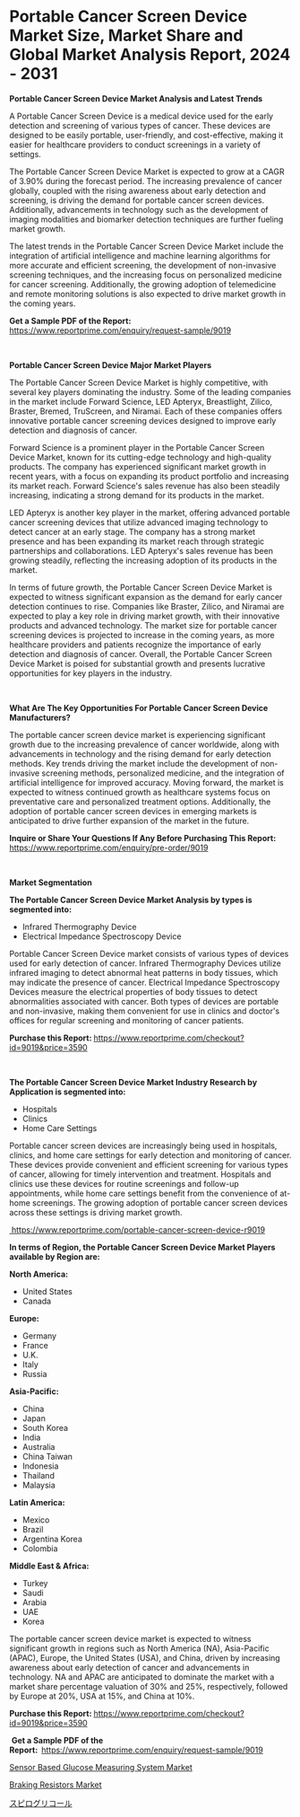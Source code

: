 <p><h1>Portable Cancer Screen Device Market Size, Market Share and Global Market Analysis Report, 2024 - 2031</h1></p><p><strong>Portable Cancer Screen Device Market Analysis and Latest Trends</strong></p>
<p><p>A Portable Cancer Screen Device is a medical device used for the early detection and screening of various types of cancer. These devices are designed to be easily portable, user-friendly, and cost-effective, making it easier for healthcare providers to conduct screenings in a variety of settings.</p><p>The Portable Cancer Screen Device Market is expected to grow at a CAGR of 3.90% during the forecast period. The increasing prevalence of cancer globally, coupled with the rising awareness about early detection and screening, is driving the demand for portable cancer screen devices. Additionally, advancements in technology such as the development of imaging modalities and biomarker detection techniques are further fueling market growth.</p><p>The latest trends in the Portable Cancer Screen Device Market include the integration of artificial intelligence and machine learning algorithms for more accurate and efficient screening, the development of non-invasive screening techniques, and the increasing focus on personalized medicine for cancer screening. Additionally, the growing adoption of telemedicine and remote monitoring solutions is also expected to drive market growth in the coming years.</p></p>
<p><strong>Get a Sample PDF of the Report:&nbsp;</strong> <a href="https://www.reportprime.com/enquiry/request-sample/9019">https://www.reportprime.com/enquiry/request-sample/9019</a></p>
<p>&nbsp;</p>
<p><strong>Portable Cancer Screen Device Major Market Players</strong></p>
<p><p>The Portable Cancer Screen Device Market is highly competitive, with several key players dominating the industry. Some of the leading companies in the market include Forward Science, LED Apteryx, Breastlight, Zilico, Braster, Bremed, TruScreen, and Niramai. Each of these companies offers innovative portable cancer screening devices designed to improve early detection and diagnosis of cancer.</p><p>Forward Science is a prominent player in the Portable Cancer Screen Device Market, known for its cutting-edge technology and high-quality products. The company has experienced significant market growth in recent years, with a focus on expanding its product portfolio and increasing its market reach. Forward Science's sales revenue has also been steadily increasing, indicating a strong demand for its products in the market.</p><p>LED Apteryx is another key player in the market, offering advanced portable cancer screening devices that utilize advanced imaging technology to detect cancer at an early stage. The company has a strong market presence and has been expanding its market reach through strategic partnerships and collaborations. LED Apteryx's sales revenue has been growing steadily, reflecting the increasing adoption of its products in the market.</p><p>In terms of future growth, the Portable Cancer Screen Device Market is expected to witness significant expansion as the demand for early cancer detection continues to rise. Companies like Braster, Zilico, and Niramai are expected to play a key role in driving market growth, with their innovative products and advanced technology. The market size for portable cancer screening devices is projected to increase in the coming years, as more healthcare providers and patients recognize the importance of early detection and diagnosis of cancer. Overall, the Portable Cancer Screen Device Market is poised for substantial growth and presents lucrative opportunities for key players in the industry.</p></p>
<p>&nbsp;</p>
<p><strong>What Are The Key Opportunities For Portable Cancer Screen Device Manufacturers?</strong></p>
<p><p>The portable cancer screen device market is experiencing significant growth due to the increasing prevalence of cancer worldwide, along with advancements in technology and the rising demand for early detection methods. Key trends driving the market include the development of non-invasive screening methods, personalized medicine, and the integration of artificial intelligence for improved accuracy. Moving forward, the market is expected to witness continued growth as healthcare systems focus on preventative care and personalized treatment options. Additionally, the adoption of portable cancer screen devices in emerging markets is anticipated to drive further expansion of the market in the future.</p></p>
<p><strong>Inquire or Share Your Questions If Any Before Purchasing This Report:</strong> <a href="https://www.reportprime.com/enquiry/pre-order/9019">https://www.reportprime.com/enquiry/pre-order/9019</a></p>
<p>&nbsp;</p>
<p><strong>Market Segmentation</strong></p>
<p><strong>The Portable Cancer Screen Device Market Analysis by types is segmented into:</strong></p>
<p><ul><li>Infrared Thermography Device</li><li>Electrical Impedance Spectroscopy Device</li></ul></p>
<p><p>Portable Cancer Screen Device market consists of various types of devices used for early detection of cancer. Infrared Thermography Devices utilize infrared imaging to detect abnormal heat patterns in body tissues, which may indicate the presence of cancer. Electrical Impedance Spectroscopy Devices measure the electrical properties of body tissues to detect abnormalities associated with cancer. Both types of devices are portable and non-invasive, making them convenient for use in clinics and doctor's offices for regular screening and monitoring of cancer patients.</p></p>
<p><strong>Purchase this Report:&nbsp;</strong><a href="https://www.reportprime.com/checkout?id=9019&price=3590">https://www.reportprime.com/checkout?id=9019&price=3590</a></p>
<p>&nbsp;</p>
<p><strong>The Portable Cancer Screen Device Market Industry Research by Application is segmented into:</strong></p>
<p><ul><li>Hospitals</li><li>Clinics</li><li>Home Care Settings</li></ul></p>
<p><p>Portable cancer screen devices are increasingly being used in hospitals, clinics, and home care settings for early detection and monitoring of cancer. These devices provide convenient and efficient screening for various types of cancer, allowing for timely intervention and treatment. Hospitals and clinics use these devices for routine screenings and follow-up appointments, while home care settings benefit from the convenience of at-home screenings. The growing adoption of portable cancer screen devices across these settings is driving market growth.</p></p>
<p><a href="https://www.reportprime.com/portable-cancer-screen-device-r9019">&nbsp;https://www.reportprime.com/portable-cancer-screen-device-r9019</a></p>
<p><strong>In terms of Region, the Portable Cancer Screen Device Market Players available by Region are:</strong></p>
<p>
    <p> <strong> North America: </strong>
        <ul>
            <li>United States</li>
            <li>Canada</li>
        </ul>
        </p> 
    <p> <strong> Europe: </strong>
        <ul>
            <li>Germany</li>
            <li>France</li>
            <li>U.K.</li>
            <li>Italy</li>
            <li>Russia</li>
        </ul>
        </p> 
    <p> <strong> Asia-Pacific: </strong>
        <ul>
            <li>China</li>
            <li>Japan</li>
            <li>South Korea</li>
            <li>India</li>
            <li>Australia</li>
            <li>China Taiwan</li>
            <li>Indonesia</li>
            <li>Thailand</li>
            <li>Malaysia</li>
        </ul>
        </p> 
    <p> <strong> Latin America: </strong>
        <ul>
            <li>Mexico</li>
            <li>Brazil</li>
            <li>Argentina Korea</li>
            <li>Colombia</li>
        </ul>
        </p> 
    <p> <strong> Middle East & Africa: </strong>
        <ul>
            <li>Turkey</li>
            <li>Saudi</li>
            <li>Arabia</li>
            <li>UAE</li>
            <li>Korea</li>
        </ul>
    </p>
    </p>
<p><p>The portable cancer screen device market is expected to witness significant growth in regions such as North America (NA), Asia-Pacific (APAC), Europe, the United States (USA), and China, driven by increasing awareness about early detection of cancer and advancements in technology. NA and APAC are anticipated to dominate the market with a market share percentage valuation of 30% and 25%, respectively, followed by Europe at 20%, USA at 15%, and China at 10%.</p></p>
<p><strong>Purchase this Report: </strong><a href="https://www.reportprime.com/checkout?id=9019&price=3590">https://www.reportprime.com/checkout?id=9019&price=3590</a></p>
<p>&nbsp;<strong>Get a Sample PDF of the Report:&nbsp;&nbsp;</strong><a href="https://www.reportprime.com/enquiry/request-sample/9019">https://www.reportprime.com/enquiry/request-sample/9019</a></p>
<p><strong></strong></p>
<p><p><a href="https://github.com/brenzgnarento/Market-Research-Report-List-2/blob/main/sensor-based-glucose-measuring-system-market.md">Sensor Based Glucose Measuring System Market</a></p><p><a href="https://sulfuric-clavicle-d39.notion.site/Braking-Resistors-Market-Analysis-Its-CAGR-Market-Segmentation-and-Global-Industry-Overview-290b517ee95a4ee4967603811ea68d3d">Braking Resistors Market</a></p><p><a href="https://github.com/Sophiaard2003/Market-Research-Report-List-1/blob/main/844072923308.md">スピログリコール</a></p></p>